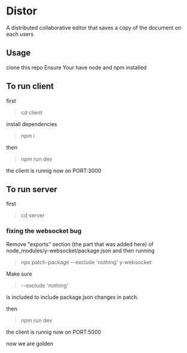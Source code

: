 # Distor
A distributed collaborative editor that saves a copy of the document on each users

## Usage
clone this repo
Ensure Your have node and npm installed

## To run client
first
> cd client

install dependencies
> npm i

then
> npm run dev

the client is runnig now on PORT:3000

## To run server
first
> cd server

### fixing the websocket bug
Remove "exports" section (the part that was added here) of node_modules/y-websocket/package.json and then running 
> npx patch-package --exclude 'nothing' y-websocket  

Make sure 
> --exclude 'nothing' 

is included to include package.json changes in patch.

then
> npm run dev

the client is runnig now on PORT:5000

now we are golden

